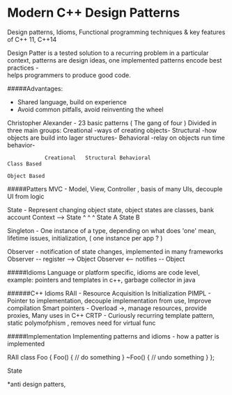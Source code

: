 Modern C++ Design Patterns
==========================
Design patterns, Idioms, Functional programming techniques & key features of C++ 11, C++14

Design Patter is a tested solution to a recurring problem in a particular context, 
patterns are design ideas, one implemented patterns encode best practices -  
helps programmers to produce good code.

#####Advantages: 
* Shared language, build on experience 
* Avoid common pitfalls, avoid reinventing the wheel

Christopher Alexander - 23 basic patterns ( The gang of four ) 
Divided in three main groups: 
Creational -ways of creating objects-
Structural -how objects are build into lager structures-
Behavioral -relay on objects run time behavior-  

				Creational	 Structural	Behavioral
    Class Based
    
    Object Based
    

#####Patters 
MVC - Model, View, Controller , basis of many UIs, decouple UI from logic

State - Represent changing object state, object states are classes, bank account 
		Context --> State
                     ^
			     ^        ^
			State A	   State B

Singleton - One instance of a type, depending on what does 'one' mean, lifetime issues, initialization, ( one instance per app ? ) 

Observer - notification of state changes, implemented in many frameworks 
		Observer -- register --> Object 
		Observer <-- notifies -- Object
		 
#####Idioms 
Language or platform specific, idioms are code level, example: pointers and templates in c++, garbage collector in java 

######C++ Idioms 
RAII - Resource Acquisition Is Initialization 
PIMPL - Pointer to implementation, decouple implementation from use, Improve compilation 
Smart pointers - Overload ->, manage resources, provide proxies, Many uses in C++
CRTP - Curiously recurring template pattern, static polymofphism , removes need for virtual func 

#####Implementation
Implementing patterns and idioms  - how a patter is implemented 

RAII 
	class Foo {
		Foo() { // do something }
		~Foo() { // undo something }
	};

State

 
*anti design patters,  
